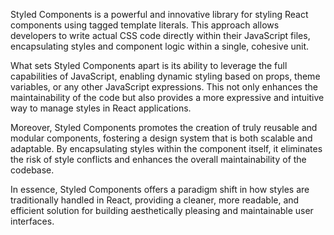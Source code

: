Styled Components is a powerful and innovative library for styling React components using tagged template literals. This approach allows developers to write actual CSS code directly within their JavaScript files, encapsulating styles and component logic within a single, cohesive unit.

What sets Styled Components apart is its ability to leverage the full capabilities of JavaScript, enabling dynamic styling based on props, theme variables, or any other JavaScript expressions. This not only enhances the maintainability of the code but also provides a more expressive and intuitive way to manage styles in React applications.

Moreover, Styled Components promotes the creation of truly reusable and modular components, fostering a design system that is both scalable and adaptable. By encapsulating styles within the component itself, it eliminates the risk of style conflicts and enhances the overall maintainability of the codebase.

In essence, Styled Components offers a paradigm shift in how styles are traditionally handled in React, providing a cleaner, more readable, and efficient solution for building aesthetically pleasing and maintainable user interfaces.
